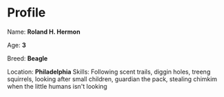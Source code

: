 # Profile

Name: **Roland H. Hermon**

Age: **3**

Breed: **Beagle**

Location: **Philadelphia**
Skills: Following scent trails, diggin holes, treeng squirrels, looking after small children, guardian the pack, stealing chimkim when the little humans isn't looking
